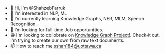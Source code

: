 - 👋 Hi, I’m @ShahzebFarruk
- 👀 I’m interested in NLP, ML
- 🌱 I’m currently learning Knowledge Graphs, NER, MLM, Speech Recognition.
- 💞️ I’m looking for full-time Job opportunities.
- 😁 I'm looking to collobrate on [Knowledge Graph Project!](https://github.com/ShahzebFarruk/Knowledge-graph). Check-it out. I'm trying to create our own from raw text documents.
- 📫 How to reach me sshah184@uottawa.ca

<!---
ShahzebFarruk/ShahzebFarruk is a ✨ special ✨ repository because its `README.md` (this file) appears on your GitHub profile.
You can click the Preview link to take a look at your changes.
--->
